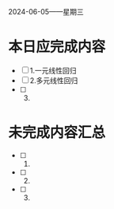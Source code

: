 2024-06-05——星期三
# 本日应完成内容

- [ ] 1.一元线性回归
- [ ] 2.多元线性回归
- [ ] 3.

# 未完成内容汇总

- [ ] 1.
- [ ] 2.
- [ ] 3.